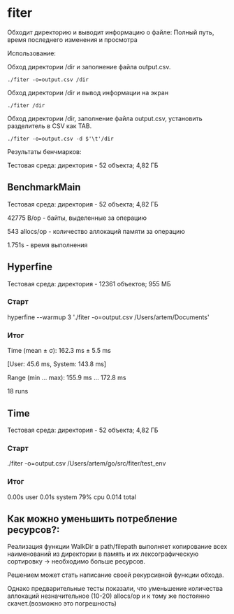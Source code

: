 # fiter
Обходит директорию и выводит информацию о файле: 
Полный путь, время последнего изменения и просмотра

Использование:

Обход директории /dir и заполнение файла output.csv.

    ./fiter -o=output.csv /dir

Обход директории /dir и вывод информации на экран

    ./fiter /dir

Обход директории /dir, заполнение файла output.csv, установить разделитель в CSV как TAB.

    ./fiter -o=output.csv -d $'\t'/dir

Результаты бенчмарков:

Тестовая среда: директория - 52 объекта; 4,82 ГБ

## BenchmarkMain
Тестовая среда: директория - 52 объекта; 4,82 ГБ

42775 B/op - байты, выделенные за операцию

543 allocs/op - количество аллокаций памяти за операцию

1.751s - время выполнения

## Hyperfine
Тестовая среда: директория - 12361 объектов; 955 МБ
### Старт
hyperfine --warmup 3 './fiter -o=output.csv /Users/artem/Documents'
### Итог

Time (mean ± σ):     162.3 ms ±   5.5 ms
 
[User: 45.6 ms, System: 143.8 ms]

Range (min … max):   155.9 ms … 172.8 ms

18 runs

## Time
Тестовая среда: директория - 52 объекта; 4,82 ГБ

### Старт
./fiter -o=output.csv /Users/artem/go/src/fiter/test_env
### Итог
0.00s user 0.01s system 79% cpu 0.014 total

## Как можно уменьшить потребление ресурсов?:

Реализация функции WalkDir в path/filepath выполняет копирование всех наименований из директории в память и их лексографическую сортировку -> необходимо больше ресурсов.

Решением может стать написание своей рекурсивной функции обхода.

Однако предварительные тесты показали, что уменьшение количества аллокаций незначительное (10-20) allocs/op и к тому же постоянно скачет.(возможно это погрешность)